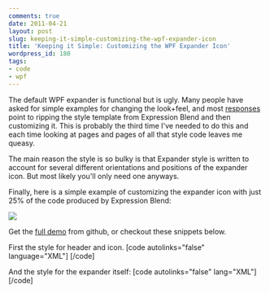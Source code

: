 ```yaml
---
comments: true
date: 2011-04-21
layout: post
slug: keeping-it-simple-customizing-the-wpf-expander-icon
title: 'Keeping it Simple: Customizing the WPF Expander Icon'
wordpress_id: 180
tags:
- code
- wpf
---
```


The default WPF expander is functional but is ugly.  Many people have asked for simple examples for changing the look+feel, and most [responses](http://stackoverflow.com/questions/1396153/preventing-a-wpf-expander-from-expanding-when-header-is-clicked) point to ripping the style template from Expression Blend and then customizing it.  This is probably the third time I've needed to do this and each time looking at pages and pages of all that style code leaves me queasy.

The main reason the style is so bulky is that Expander style is written to account for several different orientations and positions of the expander icon.  But most likely you'll only need one anyways.

Finally, here is a simple example of customizing the expander icon with just 25% of the code produced by Expression Blend:

[![](http://blog.ninlabs.com/wp-content/uploads/2011/04/screencap.png)](http://blog.ninlabs.com/wp-content/uploads/2011/04/screencap.png)

Get the [full demo](https://github.com/chrisparnin/wpfPlusMinusExpander) from github, or checkout these snippets below.

First the style for header and icon.
[code autolinks="false" language="XML"]
    <Style x:Key="ExpanderHeaderFocusVisual">
        <Setter Property="Control.Template">
            <Setter.Value>
                <ControlTemplate>
                    <Border>
                        <Rectangle Margin="0" SnapsToDevicePixels="true" Stroke="Black" StrokeThickness="1" StrokeDashArray="1 2"/>
                    </Border>
                </ControlTemplate>
            </Setter.Value>
        </Setter>
    </Style>
    <Style x:Key="ExpanderDownHeaderStyle" TargetType="{x:Type ToggleButton}">
        <Setter Property="Template">
            <Setter.Value>
                <ControlTemplate TargetType="{x:Type ToggleButton}">
                    <Border Padding="{TemplateBinding Padding}">
                        <Grid Background="Transparent" SnapsToDevicePixels="False">
                            <Grid.ColumnDefinitions>
                                <ColumnDefinition Width="15"/>
                                <ColumnDefinition Width="*"/>
                            </Grid.ColumnDefinitions>
                            <Image x:Name="icon" Source="closed.png"  Width="9"/>
                            <ContentPresenter Grid.Column="1" HorizontalAlignment="Left" Margin="4,0,0,0" RecognizesAccessKey="True" SnapsToDevicePixels="True" VerticalAlignment="Center"/>
                        </Grid>
                    </Border>
                    <ControlTemplate.Triggers>
                                <Trigger Property="IsChecked" Value="true">
                            <Setter Property="Source" TargetName="icon" Value="open.png"/>
                            </Trigger>
                    </ControlTemplate.Triggers>
                </ControlTemplate>
            </Setter.Value>
        </Setter>
    </Style>
[/code]

And the style for the expander itself:
[code autolinks="false" lang="XML"]
    <Style x:Key="StatusGroupExpander" TargetType="{x:Type Expander}">
        <Setter Property="Foreground" Value="{DynamicResource {x:Static SystemColors.ControlTextBrushKey}}"/>
        <Setter Property="Background" Value="Transparent"/>
        <Setter Property="HorizontalContentAlignment" Value="Stretch"/>
        <Setter Property="VerticalContentAlignment" Value="Stretch"/>
        <Setter Property="BorderBrush" Value="Transparent"/>
        <Setter Property="BorderThickness" Value="1"/>
        <Setter Property="Template">
            <Setter.Value>
                <ControlTemplate TargetType="{x:Type Expander}">
                    <Border BorderBrush="{TemplateBinding BorderBrush}" BorderThickness="{TemplateBinding BorderThickness}" Background="{TemplateBinding Background}" CornerRadius="3" SnapsToDevicePixels="true">
                        <DockPanel>
                            <ToggleButton x:Name="HeaderSite" ContentTemplate="{TemplateBinding HeaderTemplate}" ContentTemplateSelector="{TemplateBinding HeaderTemplateSelector}" Content="{TemplateBinding Header}" DockPanel.Dock="Top" Foreground="{TemplateBinding Foreground}" FontWeight="{TemplateBinding FontWeight}" FocusVisualStyle="{StaticResource ExpanderHeaderFocusVisual}" FontStyle="{TemplateBinding FontStyle}" FontStretch="{TemplateBinding FontStretch}" FontSize="{TemplateBinding FontSize}" FontFamily="{TemplateBinding FontFamily}" HorizontalContentAlignment="{TemplateBinding HorizontalContentAlignment}" IsChecked="{Binding IsExpanded, Mode=TwoWay, RelativeSource={RelativeSource TemplatedParent}}" Margin="1" MinWidth="0" MinHeight="0" Padding="{TemplateBinding Padding}" Style="{StaticResource ExpanderDownHeaderStyle}" VerticalContentAlignment="{TemplateBinding VerticalContentAlignment}"/>
                            <ContentPresenter x:Name="ExpandSite" DockPanel.Dock="Bottom" Focusable="false" HorizontalAlignment="{TemplateBinding HorizontalContentAlignment}" Margin="{TemplateBinding Padding}" Visibility="Collapsed" VerticalAlignment="{TemplateBinding VerticalContentAlignment}"/>
                        </DockPanel>
                    </Border>
                    <ControlTemplate.Triggers>
                        <Trigger Property="IsExpanded" Value="true">
                            <Setter Property="Visibility" TargetName="ExpandSite" Value="Visible"/>
                        </Trigger>
                        <Trigger Property="IsEnabled" Value="false">
                            <Setter Property="Foreground" Value="{DynamicResource {x:Static SystemColors.GrayTextBrushKey}}"/>
                        </Trigger>
                    </ControlTemplate.Triggers>
                </ControlTemplate>
            </Setter.Value>
        </Setter>
    </Style>
[/code]

